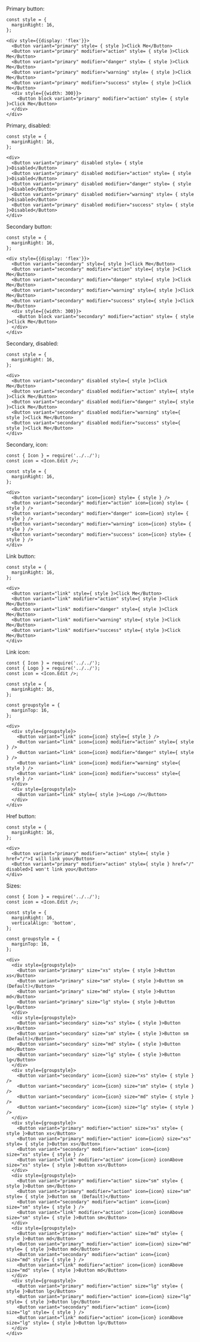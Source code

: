 Primary button:

    const style = {
      marginRight: 16,
    };

    <div style={{display: 'flex'}}>
      <Button variant="primary" style= { style }>Click Me</Button>
      <Button variant="primary" modifier="action" style= { style }>Click Me</Button>
      <Button variant="primary" modifier="danger" style= { style }>Click Me</Button>
      <Button variant="primary" modifier="warning" style= { style }>Click Me</Button>
      <Button variant="primary" modifier="success" style= { style }>Click Me</Button>
      <div style={{width: 300}}>
        <Button block variant="primary" modifier="action" style= { style }>Click Me</Button>
      </div>
    </div>

Primary, disabled:

    const style = {
      marginRight: 16,
    };

    <div>
      <Button variant="primary" disabled style= { style }>Disabled</Button>
      <Button variant="primary" disabled modifier="action" style= { style }>Disabled</Button>
      <Button variant="primary" disabled modifier="danger" style= { style }>Disabled</Button>
      <Button variant="primary" disabled modifier="warning" style= { style }>Disabled</Button>
      <Button variant="primary" disabled modifier="success" style= { style }>Disabled</Button>
    </div>

Secondary button:

    const style = {
      marginRight: 16,
    };

    <div style={{display: 'flex'}}>
      <Button variant="secondary" style={ style }>Click Me</Button>
      <Button variant="secondary" modifier="action" style={ style }>Click Me</Button>
      <Button variant="secondary" modifier="danger" style={ style }>Click Me</Button>
      <Button variant="secondary" modifier="warning" style={ style }>Click Me</Button>
      <Button variant="secondary" modifier="success" style={ style }>Click Me</Button>
      <div style={{width: 300}}>
        <Button block variant="secondary" modifier="action" style= { style }>Click Me</Button>
      </div>
    </div>

Secondary, disabled:

    const style = {
      marginRight: 16,
    };

    <div>
      <Button variant="secondary" disabled style={ style }>Click Me</Button>
      <Button variant="secondary" disabled modifier="action" style={ style }>Click Me</Button>
      <Button variant="secondary" disabled modifier="danger" style={ style }>Click Me</Button>
      <Button variant="secondary" disabled modifier="warning" style={ style }>Click Me</Button>
      <Button variant="secondary" disabled modifier="success" style={ style }>Click Me</Button>
    </div>

Secondary, icon:

    const { Icon } = require('../../');
    const icon = <Icon.Edit />;

    const style = {
      marginRight: 16,
    };

    <div>
      <Button variant="secondary" icon={icon} style= { style } />
      <Button variant="secondary" modifier="action" icon={icon} style= { style } />
      <Button variant="secondary" modifier="danger" icon={icon} style= { style } />
      <Button variant="secondary" modifier="warning" icon={icon} style= { style } />
      <Button variant="secondary" modifier="success" icon={icon} style= { style } />
    </div>

Link button:

    const style = {
      marginRight: 16,
    };

    <div>
      <Button variant="link" style={ style }>Click Me</Button>
      <Button variant="link" modifier="action" style={ style }>Click Me</Button>
      <Button variant="link" modifier="danger" style={ style }>Click Me</Button>
      <Button variant="link" modifier="warning" style={ style }>Click Me</Button>
      <Button variant="link" modifier="success" style={ style }>Click Me</Button>
    </div>

Link icon:

    const { Icon } = require('../../');
    const { Logo } = require('../../');
    const icon = <Icon.Edit />;

    const style = {
      marginRight: 16,
    };

    const groupstyle = {
      marginTop: 16,
    };

    <div>
      <div style={groupstyle}>
        <Button variant="link" icon={icon} style={ style } />
        <Button variant="link" icon={icon} modifier="action" style={ style } />
        <Button variant="link" icon={icon} modifier="danger" style={ style } />
        <Button variant="link" icon={icon} modifier="warning" style={ style } />
        <Button variant="link" icon={icon} modifier="success" style={ style } />
      </div>
      <div style={groupstyle}>
        <Button variant="link" style={ style }><Logo /></Button>
      </div>
    </div>

Href button:

    const style = {
      marginRight: 16,
    };

    <div>
      <Button variant="primary" modifier="action" style={ style } href="/">I will link you</Button>
      <Button variant="primary" modifier="action" style={ style } href="/" disabled>I won't link you</Button>
    </div>

Sizes:

    const { Icon } = require('../../');
    const icon = <Icon.Edit />;

    const style = {
      marginRight: 16,
      verticalAlign: 'bottom',
    };

    const groupstyle = {
      marginTop: 16,
    };

    <div>
      <div style={groupstyle}>
        <Button variant="primary" size="xs" style= { style }>Button xs</Button>
        <Button variant="primary" size="sm" style= { style }>Button sm (Default)</Button>
        <Button variant="primary" size="md" style= { style }>Button md</Button>
        <Button variant="primary" size="lg" style= { style }>Button lg</Button>
      </div>
      <div style={groupstyle}>
        <Button variant="secondary" size="xs" style= { style }>Button xs</Button>
        <Button variant="secondary" size="sm" style= { style }>Button sm (Default)</Button>
        <Button variant="secondary" size="md" style= { style }>Button md</Button>
        <Button variant="secondary" size="lg" style= { style }>Button lg</Button>
      </div>
      <div style={groupstyle}>
        <Button variant="secondary" icon={icon} size="xs" style= { style } />
        <Button variant="secondary" icon={icon} size="sm" style= { style } />
        <Button variant="secondary" icon={icon} size="md" style= { style } />
        <Button variant="secondary" icon={icon} size="lg" style= { style } />
      </div>
      <div style={groupstyle}>
        <Button variant="primary" modifier="action" size="xs" style= { style }>Button xs</Button>
        <Button variant="primary" modifier="action" icon={icon} size="xs" style= { style }>Button xs</Button>
        <Button variant="secondary" modifier="action" icon={icon} size="xs" style= { style } />
        <Button variant="link" modifier="action" icon={icon} iconAbove size="xs" style= { style }>Button xs</Button>
      </div>
      <div style={groupstyle}>
        <Button variant="primary" modifier="action" size="sm" style= { style }>Button sm</Button>
        <Button variant="primary" modifier="action" icon={icon} size="sm" style= { style }>Button sm  (Default)</Button>
        <Button variant="secondary" modifier="action" icon={icon} size="sm" style= { style } />
        <Button variant="link" modifier="action" icon={icon} iconAbove size="sm" style= { style }>Button sm</Button>
      </div>
      <div style={groupstyle}>
        <Button variant="primary" modifier="action" size="md" style= { style }>Button md</Button>
        <Button variant="primary" modifier="action" icon={icon} size="md" style= { style }>Button md</Button>
        <Button variant="secondary" modifier="action" icon={icon} size="md" style= { style } />
        <Button variant="link" modifier="action" icon={icon} iconAbove size="md" style= { style }>Button md</Button>
      </div>
      <div style={groupstyle}>
        <Button variant="primary" modifier="action" size="lg" style= { style }>Button lg</Button>
        <Button variant="primary" modifier="action" icon={icon} size="lg" style= { style }>Button lg</Button>
        <Button variant="secondary" modifier="action" icon={icon} size="lg" style= { style } />
        <Button variant="link" modifier="action" icon={icon} iconAbove size="lg" style= { style }>Button lg</Button>
      </div>
    </div>
